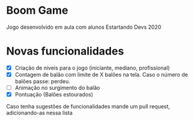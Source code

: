 # Boom Game
Jogo desenvolvido em aula com alunos Estartando Devs 2020

# Novas funcionalidades
- [x] Criação de niveis para o jogo (iniciante, mediano, profissional)
- [x] Contagem de balão com limite de X balões na tela. Caso o número de balões passe: perdeu.
- [ ] Animação no surgimento do balão
- [x] Pontuação (Balões estourados)

Caso tenha sugestões de funcionalidades mande um pull request, adicionando-as nessa lista
